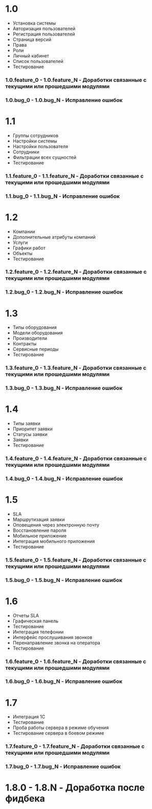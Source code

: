 # 1.0

* Установка системы
* Авторизация пользователей
* Регистрация пользователей
* Страница версий
* Права
* Роли
* Личный кабинет
* Список пользователей
* Тестирование

###	 1.0.feature_0 - 1.0.feature_N - Доработки связанные с текущими или прошедшими модулями
###	 1.0.bug_0 - 1.0.bug_N - Исправление ошибок

# 1.1

* Группы сотрудников
* Настройки системы
* Настройки пользователя
* Сотрудники
* Фильтрации всех сущностей
* Тестирование

###	 1.1.feature_0 - 1.1.feature_N - Доработки связанные с текущими или прошедшими модулями
###	 1.1.bug_0 - 1.1.bug_N - Исправление ошибок

# 1.2

* Компании
* Дополнительные атрибуты компаний
* Услуги
* Графики работ
* Объекты
* Тестирование

###	 1.2.feature_0 - 1.2.feature_N - Доработки связанные с текущими или прошедшими модулями
###	 1.2.bug_0 - 1.2.bug_N - Исправление ошибок


# 1.3

* Типы оборудования
* Модели оборудования
* Производители
* Контракты
* Сервисные периоды
* Тестирование

###	 1.3.feature_0 - 1.3.feature_N - Доработки связанные с текущими или прошедшими модулями
###	 1.3.bug_0 - 1.3.bug_N - Исправление ошибок


# 1.4

* Типы заявки
* Приоритет заявки
* Статусы заявки
* Заявки
* Тестирование

###	 1.4.feature_0 - 1.4.feature_N - Доработки связанные с текущими или прошедшими модулями
###	 1.4.bug_0 - 1.4.bug_N - Исправление ошибок


# 1.5

* SLA
* Маршрутизация заявки
* Оповещения через электронную почту
* Восстановление пароля
* Мобильное приложение
* Интеграция мобильного приложения
* Тестирование

###	 1.5.feature_0 - 1.5.feature_N - Доработки связанные с текущими или прошедшими модулями
###	 1.5.bug_0 - 1.5.bug_N - Исправление ошибок


# 1.6

* Отчеты SLA
* Графическая панель
* Тестирование
* Интеграция телефонии
* Интерфейс прослушивания звонков
* Перенаправление звонка на оператора
* Тестирование

###	 1.6.feature_0 - 1.6.feature_N - Доработки связанные с текущими или прошедшими модулями
###	 1.6.bug_0 - 1.6.bug_N - Исправление ошибок


# 1.7

* Интеграция 1С
* Тестирование
* Проба работы сервера в режиме обучения
* Тестирование сервера в боевом режиме

###	 1.7.feature_0 - 1.7.feature_N - Доработки связанные с текущими или прошедшими модулями
###	 1.7.bug_0 - 1.7.bug_N - Исправление ошибок

# 1.8.0 - 1.8.N - Доработка после фидбека
